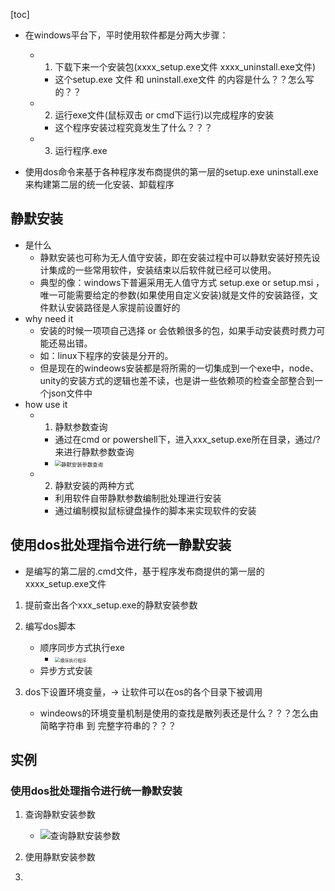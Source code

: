 [toc]


- 在windows平台下，平时使用软件都是分两大步骤：
	- 1. 下载下来一个安装包(xxxx_setup.exe文件  xxxx_uninstall.exe文件)
		- 这个setup.exe 文件 和 uninstall.exe文件 的内容是什么？？怎么写的？？
	- 2. 运行exe文件(鼠标双击 or cmd下运行)以完成程序的安装
		- 这个程序安装过程究竟发生了什么？？？
	- 3. 运行程序.exe



- 使用dos命令来基于各种程序发布商提供的第一层的setup.exe uninstall.exe来构建第二层的统一化安装、卸载程序



## 静默安装
- 是什么
	- 静默安装也可称为无人值守安装，即在安装过程中可以静默安装好预先设计集成的一些常用软件，安装结束以后软件就已经可以使用。
	- 典型的像：windows下普遍采用无人值守方式 setup.exe or setup.msi ，唯一可能需要给定的参数(如果使用自定义安装)就是文件的安装路径，文件默认安装路径是人家提前设置好的
- why need it
	- 安装的时候一项项自己选择 or 会依赖很多的包，如果手动安装费时费力可能还易出错。
	- 如：linux下程序的安装是分开的。
	- 但是现在的windeows安装都是将所需的一切集成到一个exe中，node、unity的安装方式的逻辑也差不读，也是讲一些依赖项的检查全部整合到一个json文件中
- how use it
	- 1. 静默参数查询
		- 通过在cmd or powershell下，进入xxx_setup.exe所在目录，通过/?来进行静默参数查询
		- <img src="C:\Users\king-kong\Desktop\要做的事情\picture\dos\静默安装.PNG" alt="静默安装参数查询" style="zoom:60%;" />
	- 2. 静默安装的两种方式
		- 利用软件自带静默参数编制批处理进行安装
		- 通过编制模拟鼠标键盘操作的脚本来实现软件的安装



## 使用dos批处理指令进行统一静默安装
- 是编写的第二层的.cmd文件，基于程序发布商提供的第一层的xxxx_setup.exe文件

1. 提前查出各个xxx_setup.exe的静默安装参数
2. 编写dos脚本
	- 顺序同步方式执行exe
		- <img src="C:\Users\king-kong\Desktop\要做的事情\picture\dos\顺序执行程序.PNG" alt="顺序执行程序" style="zoom:50%;" />
	- 异步方式安装


3. dos下设置环境变量，-> 让软件可以在os的各个目录下被调用
	- windeows的环境变量机制是使用的查找是散列表还是什么？？？怎么由简略字符串 到 完整字符串的？？？



## 实例
### 使用dos批处理指令进行统一静默安装
1. 查询静默安装参数
	- ![查询静默安装参数](C:\Users\king-kong\Desktop\要做的事情\picture\dos\查看静默安装参数.PNG)

2. 使用静默安装参数
3. 